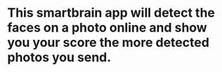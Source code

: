 # This smartbrain app will detect the faces on a photo online and show you your score the more detected photos you send.
